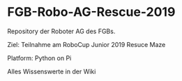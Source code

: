 # FGB-Robo-AG-Rescue-2019

Repository der Roboter AG des FGBs.

Ziel: Teilnahme am RoboCup Junior 2019 Resuce Maze

Platform: Python on Pi

Alles Wissenswerte in der Wiki
